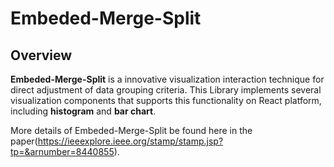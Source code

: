 # Embeded-Merge-Split

## Overview
**Embeded-Merge-Split** is a innovative visualization interaction technique for direct adjustment of data grouping criteria. This Library implements several visualization components that supports this functionality on React platform, including **histogram** and **bar chart**.

More details of Embeded-Merge-Split be found here in the paper(https://ieeexplore.ieee.org/stamp/stamp.jsp?tp=&arnumber=8440855).
